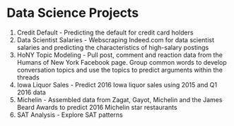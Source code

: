 # Data Science Projects
1. Credit Default - Predicting the default for credit card holders
2. Data Scientist Salaries - Webscraping Indeed.com for data scientist salaries and predicting the characteristics of high-salary postings
3. HoNY Topic Modeling - Pull post, comment and reaction data from the Humans of New York Facebook page. Group common words to develop conversation topics and use the topics to predict arguments within the threads
4. Iowa Liquor Sales - Predict 2016 Iowa liquor sales using 2015 and Q1 2016 data
5. Michelin - Assembled data from Zagat, Gayot, Michelin and the James Beard Awards to predict 2016 Michelin star restaurants
6. SAT Analysis - Explore SAT patterns 

